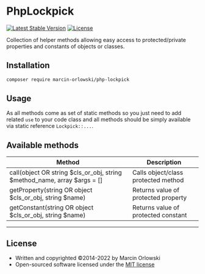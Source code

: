 # PhpLockpick #

[![Latest Stable Version](https://poser.pugx.org/marcin-orlowski/php-lockpick/v/stable)](https://packagist.org/packages/marcin-orlowski/php-lockpick)
[![License](https://poser.pugx.org/marcin-orlowski/php-lockpick/license)](https://packagist.org/packages/marcin-orlowski/php-lockpick)

Collection of helper methods allowing easy access to protected/private properties and constants
of objects or classes.

## Installation ##

```bash
composer require marcin-orlowski/php-lockpick
```

## Usage ##

As all methods come as set of static methods so you just need to add related `use` to your
code class and all methods should be simply available via static reference `Lockpick::...`.

## Available methods ##

| Method                                                                   | Description                         |
|--------------------------------------------------------------------------|-------------------------------------|
| call(object OR string $cls_or_obj, string $method_name, array $args = [] | Calls object/class protected method |
| getProperty(string OR object $cls_or_obj, string $name)                  | Returns value of protected property |
| getConstant(string OR object $cls_or_obj, string $name)                  | Returns value of protected constant |

----

## License ##

* Written and copyrighted &copy;2014-2022 by Marcin Orlowski
* Open-sourced software licensed under the [MIT license](http://opensource.org/licenses/MIT)
